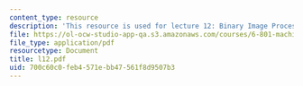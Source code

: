 ```yaml
---
content_type: resource
description: 'This resource is used for lecture 12: Binary Image Processing (continued).'
file: https://ol-ocw-studio-app-qa.s3.amazonaws.com/courses/6-801-machine-vision-fall-2004/700c60c0feb4571ebb47561f8d9507b3_l12.pdf
file_type: application/pdf
resourcetype: Document
title: l12.pdf
uid: 700c60c0-feb4-571e-bb47-561f8d9507b3
---
```


